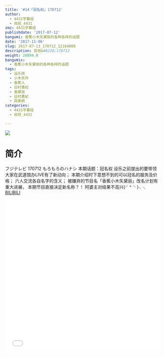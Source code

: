 ```yaml
---
title: '#14「冠名权」170712'
author:
  - 4431字幕组
  - 叔叔_4431
zmz: 4431字幕组
publishdate: '2017-07-12'
bangumi: 香蕉小木矢黛丽的各种各样的话题
date: '2017-11-06'
slug: 2017-07-13_170712_12164008
description: 其他&#8226;170712
weight: 28894.0
bangumis:
  - 香蕉小木矢黛丽的各种各样的话题
tags:
  - 设乐统
  - 小木矢作
  - 香蕉人
  - 日村勇纪
  - 奥黛丽
  - 日村勇紀
  - 設楽統
categories:
  - 4431字幕组
  - 叔叔_4431

---
```

![](https://i.imgur.com/lKOPmJI.png)
# 简介  
フジテレビ 170712 もろもろのハナシ
本期话题：冠名权
设乐之前提出的要带领大家在武道馆办LIVE有了新动向；
本期介绍时下意想不到的可以冠名的服务及价格；
六人交流各自名字的含义；
被嫌弃的节目名「香蕉小木矢黛丽」改名计划有重大进展，
本期节目直接决定新名称？！
阿婆主对结果不高兴(╯^╰ )╮╮
  [BILIBILI](https://www.bilibili.com/video/av12164008/)

  <iframe src="//www.bilibili.com/html/html5player.html?cid=20055059&aid=12164008" width="100%" height="500" frameborder="0" allowfullscreen="allowfullscreen"></iframe>
